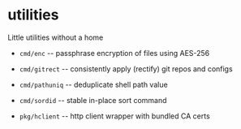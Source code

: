 # utilities

Little utilities without a home

- `cmd/enc` -- passphrase encryption of files using AES-256
- `cmd/gitrect` -- consistently apply (rectify) git repos and configs
- `cmd/pathuniq` -- deduplicate shell path value
- `cmd/sordid` -- stable in-place sort command

- `pkg/hclient` -- http client wrapper with bundled CA certs
